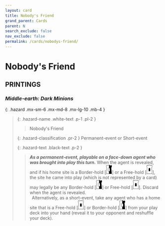 ```yaml
---
layout: card
title: Nobody's Friend
grand_parent: Cards
parent: N
search_exclude: false
nav_exclude: false
permalink: /cards/nobodys-friend/
---
```


# Nobody's Friend


## PRINTINGS


### _Middle-earth: Dark Minions_

{: .hazard .mx-sm-6 .mx-md-8 .mx-lg-10 .mb-4 }
> {: .hazard-name .white-text .p-1 .pl-2 }
> > <div class="hazard-mp"></div>
> > <div class="card-name">Nobody's Friend</div>
>
> {: .hazard-classification .pr-2 }
> Permanent-event or Short-event
>
> {: .hazard-text .black-text .p-2 }
> > ***As a permanent-event, playable on a face-down agent who was brought into play this turn.*** When the agent is revealed, and if his home site is a Border-hold <nobr>[<img src="/assets/images/border-hold.svg">]</nobr> or a Free-hold <nobr>[<img src="/assets/images/free-hold.svg">]</nobr>, the site he came into play (which is not represented by a card) may legally be any Border-hold <nobr>[<img src="/assets/images/border-hold.svg">]</nobr> or Free-hold <nobr>[<img src="/assets/images/free-hold.svg">]</nobr>. Discard when the agent is revealed. <br>&ensp;Alternatively, as a short-event, take any agent who has a home site that is a Free-hold <nobr>[<img src="/assets/images/free-hold.svg">]</nobr> or Border-hold <nobr>[<img src="/assets/images/border-hold.svg">]</nobr> from your play deck into your hand (reveal it to your opponent and reshuffle your deck). 
>


